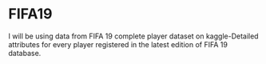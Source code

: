# FIFA19
I will be using data from FIFA 19 complete player dataset on kaggle-Detailed attributes for every player registered in the latest edition of FIFA 19 database.
